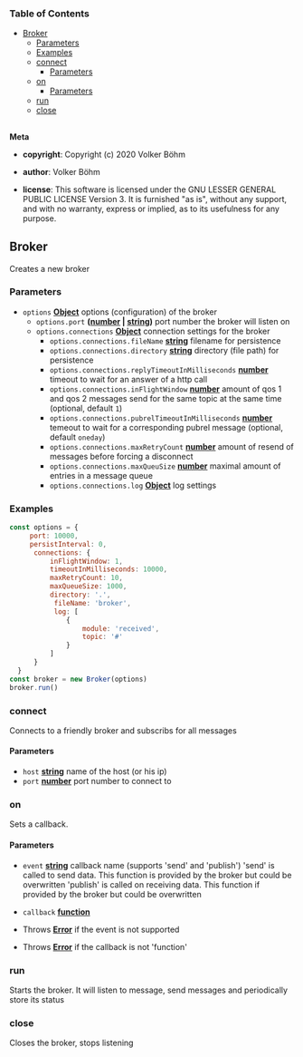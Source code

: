 <!-- Generated by documentation.js. Update this documentation by updating the source code. -->

### Table of Contents

-   [Broker][1]
    -   [Parameters][2]
    -   [Examples][3]
    -   [connect][4]
        -   [Parameters][5]
    -   [on][6]
        -   [Parameters][7]
    -   [run][8]
    -   [close][9]

## 

**Meta**

-   **copyright**: Copyright (c) 2020 Volker Böhm

-   **author**: Volker Böhm
-   **license**: This software is licensed under the GNU LESSER GENERAL PUBLIC LICENSE Version 3. It is furnished
    "as is", without any support, and with no warranty, express or implied, as to its usefulness for
    any purpose.

## Broker

Creates a new broker

### Parameters

-   `options` **[Object][10]** options (configuration) of the broker
    -   `options.port` **([number][11] \| [string][12])** port number the broker will listen on
    -   `options.connections` **[Object][10]** connection settings for the broker
        -   `options.connections.fileName` **[string][12]** filename for persistence
        -   `options.connections.directory` **[string][12]** directory (file path) for persistence
        -   `options.connections.replyTimeoutInMilliseconds` **[number][11]** timeout to wait for an answer
            of a http call
        -   `options.connections.inFlightWindow` **[number][11]** amount of qos 1 and qos 2 messages
            send for the same topic at the same time (optional, default `1`)
        -   `options.connections.pubrelTimeoutInMilliseconds` **[number][11]** temeout to wait for a
            corresponding pubrel message (optional, default `oneday`)
        -   `options.connections.maxRetryCount` **[number][11]** amount of resend of messages
            before forcing a disconnect
        -   `options.connections.maxQueuSize` **[number][11]** maximal amount of entries in a message queue
        -   `options.connections.log` **[Object][10]** log settings

### Examples

```javascript
const options = {
     port: 10000,
     persistInterval: 0,
      connections: {
          inFlightWindow: 1,
          timeoutInMilliseconds: 10000,
          maxRetryCount: 10,
          maxQueueSize: 1000,
          directory: '.',
           fileName: 'broker',
           log: [
              {
                  module: 'received',
                  topic: '#'
              }
          ]
      }
  }
const broker = new Broker(options)
broker.run()
```

### connect

Connects to a friendly broker and subscribs for all messages

#### Parameters

-   `host` **[string][12]** name of the host (or his ip)
-   `port` **[number][11]** port number to connect to

### on

Sets a callback.

#### Parameters

-   `event` **[string][12]** callback name (supports 'send' and 'publish')
    'send' is called to send data. This function is provided by the broker but could be overwritten
    'publish' is called on receiving data. This function if provided by the broker but could be overwritten
-   `callback` **[function][13]** 


-   Throws **[Error][14]** if the event is not supported
-   Throws **[Error][14]** if the callback is not 'function'

### run

Starts the broker. It will listen to message, send messages and periodically store its status

### close

Closes the broker, stops listening

[1]: #broker

[2]: #parameters

[3]: #examples

[4]: #connect

[5]: #parameters-1

[6]: #on

[7]: #parameters-2

[8]: #run

[9]: #close

[10]: https://developer.mozilla.org/docs/Web/JavaScript/Reference/Global_Objects/Object

[11]: https://developer.mozilla.org/docs/Web/JavaScript/Reference/Global_Objects/Number

[12]: https://developer.mozilla.org/docs/Web/JavaScript/Reference/Global_Objects/String

[13]: https://developer.mozilla.org/docs/Web/JavaScript/Reference/Statements/function

[14]: https://developer.mozilla.org/docs/Web/JavaScript/Reference/Global_Objects/Error
